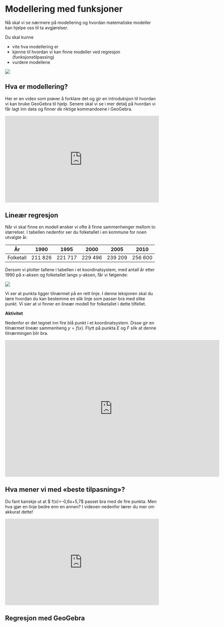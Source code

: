 # Modellering med funksjoner



Nå skal vi se nærmere på modellering og hvordan matematiske modeller kan hjelpe oss til ta avgjørelser.

Du skal kunne

* vite hva modellering er
* kjenne til hvordan vi kan finne modeller ved regresjon (funksjonstilpassing)
* vurdere modellene

![](/bilder/modellering_1.png)

## Hva er modellering?

Her er en video som prøver å forklare det og gir en introduksjon til hvordan vi kan bruke GeoGebra til hjelp. Senere skal vi se i mer detalj på hvordan vi får lagt inn data og finner de riktige kommandoene i GeoGebra.

<div style="padding:56.25% 0 0 0;position:relative;"><iframe src="https://player.vimeo.com/video/479025997?h=397146abfd&title=0&byline=0&portrait=0" style="position:absolute;top:0;left:0;width:100%;height:100%;" frameborder="0" allow="autoplay; fullscreen; picture-in-picture" allowfullscreen></iframe></div><script src="https://player.vimeo.com/api/player.js"></script>

## Lineær regresjon

Når vi skal finne en modell ønsker vi ofte å finne sammenhenger mellom to størrelser. I tabellen nedenfor ser du folketallet i en kommune for noen utvalgte år.


|     År    |  1990  |  1995  |  2000  |  2005  |  2010  |
|:---------:|:------:|:------:|:------:|:------:|:------:|
| Folketall | 211 826 | 221 717 | 229 496 | 239 209 | 256 600 |

Dersom vi plotter tallene i tabellen i et koordinatsystem, med antall år etter 1990 på x-aksen og folketallet langs y-aksen, får vi følgende:

![](/bilder/folketallBergen.png)

Vi ser at punkta ligger tilnærmet på en rett linje. I denne leksjonen skal du lære hvordan du kan bestemme en slik linje som passer bra med slike punkt. Vi sier at vi finner en lineær modell for folketallet i dette tilfellet.

**Aktivitet**

Nedenfor er det tegnet inn fire blå punkt i et koordinatsystem. Disse gir en tilnærmet lineær sammenheng $y=f(x)$. Flytt på punkta $E$ og $F$ slik at denne tilnærmingen blir bra.


<iframe scrolling="no" src="https://www.geogebratube.org/material/iframe/id/juqtwqax/width/702/height/448/border/888888/rc/false/ai/false/sdz/true/smb/false/stb/false/stbh/true/ld/false/sri/false/at/preferhtml5" width="702px" height="448px" style="border: 0px;"> </iframe>

## Hva mener vi med «beste tilpasning»?

Du  fant kanskje ut at $ f(x)=-0,6x+5,7$ passet bra med de fire punkta. Men hva gjør en linje bedre enn en annen? I videoen nedenfor lærer du mer om akkurat dette!


<div style="padding:56.21% 0 0 0;position:relative;"><iframe src="https://player.vimeo.com/video/339099261?h=8005a21e66&title=0&byline=0&portrait=0" style="position:absolute;top:0;left:0;width:100%;height:100%;" frameborder="0" allow="autoplay; fullscreen; picture-in-picture" allowfullscreen></iframe></div><script src="https://player.vimeo.com/api/player.js"></script>


## Regresjon med GeoGebra


